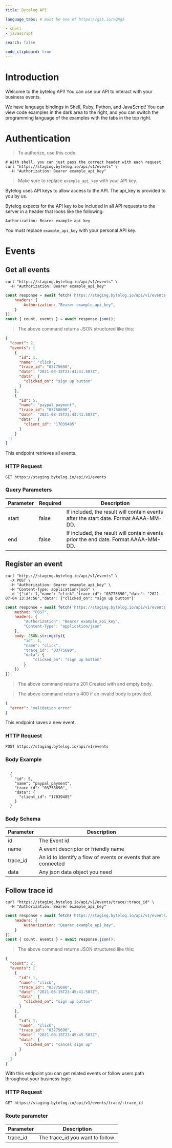 ```yaml
---
title: Bytelog API

language_tabs: # must be one of https://git.io/vQNgJ

- shell
- javascript

search: false

code_clipboard: true
---
```


# Introduction

Welcome to the bytelog API! You can use our API to interact with your business events.

We have language bindings in Shell, Ruby, Python, and JavaScript! You can view code examples in the dark area to the
right, and you can switch the programming language of the examples with the tabs in the top right.

# Authentication

> To authorize, use this code:

```shell
# With shell, you can just pass the correct header with each request
curl "https://staging.bytelog.io/api/v1/events" \
  -H "Authorization: Bearer example_api_key"
```

> Make sure to replace `example_api_key` with your API key.

Bytelog uses API keys to allow access to the API. The api_key is provided to you by us.

Bytelog expects for the API key to be included in all API requests to the server in a header that looks like the
following:

`Authorization: Bearer example_api_key`

<aside class="notice">
You must replace <code>example_api_key</code> with your personal API key.
</aside>

# Events

## Get all events

```shell
curl "https://staging.bytelog.io/api/v1/events" \
  -H "Authorization: Bearer example_api_key"
```

```javascript
const response = await fetch('https://staging.bytelog.io/api/v1/events', {
    headers: {
        Authorization: "Bearer example_api_key",
    }
});
const { count, events } = await response.json();
```

> The above command returns JSON structured like this:

```json
{
  "count": 2,
  "events": [
    {
      "id": 1,
      "name": "click",
      "trace_id": "03775690",
      "date": "2021-08-15T23:41:41.507Z",
      "data": {
        "clicked_on": "sign up button"
      }
    },
    {
      "id": 5,
      "name": "paypal_payment",
      "trace_id": "03758690",
      "date": "2021-08-15T23:43:41.507Z",
      "data": {
        "client_id": "17039485"
      }
    }
  ]
}
```

This endpoint retrieves all events.

### HTTP Request

`GET https://staging.bytelog.io/api/v1/events`

### Query Parameters

Parameter | Required | Description
--------- | ------- | -----------
start | false | If included, the result will contain events after the start date. Format AAAA-MM-DD.
end | false | If included, the result will contain events prior the end date. Format AAAA-MM-DD.

## Register an event

```shell
curl "https://staging.bytelog.io/api/v1/events" \
  -X POST \
  -H "Authorization: Bearer example_api_key" \
  -H "Content-Type: application/json" \
  -d '{"id": 1,"name": "click","trace_id": "03775690","date": "2021-07-04 13:34:56","data": {"clicked_on": "sign up button"}'
```

```javascript
const response = await fetch('https://staging.bytelog.io/api/v1/events', {
    method: "POST",
    headers: {
        "Authorization": "Bearer example_api_key",
        "Content-Type": "application/json"
    },
    body: JSON.stringify({
        "id": 1,
        "name": "click",
        "trace_id": "03775690",
        "data": {
            "clicked_on": "sign up button"
        }
    })
});

```

> The above command returns 201 Created with and empty body.

> The above command returns 400 if an invalid body is provided.

```json
{
  "error": "validation error"
}
```

This endpoint saves a new event.

### HTTP Request

`POST https://staging.bytelog.io/api/v1/events`

### Body Example

<code lang="json" >
  {
    "id": 5,
    "name": "paypal_payment",
    "trace_id": "03758690",
    "data": {
      "client_id": "17039485"
    }
  }
</code>

### Body Schema

Parameter | Description
--------- | -----------
id        | The Event id
name      | A event descriptor or friendly name
trace_id  | An id to identify a flow of events or events that are connected
data      | Any json data object you need

## Follow trace id

```shell
curl "https://staging.bytelog.io/api/v1/events/trace/:trace_id" \
  -H "Authorization: Bearer example_api_key"
```

```javascript
const response = await fetch('https://staging.bytelog.io/api/v1/events/trace/:trace_id', {
    headers: {
        Authorization: "Bearer example_api_key",
    }
});
const { count, events } = await response.json();

```

> The above command returns JSON structured like this:

```json
{
  "count": 2,
  "events": [
    {
      "id": 1,
      "name": "click",
      "trace_id": "03775690",
      "date": "2021-08-15T23:45:41.507Z",
      "data": {
        "clicked_on": "sign up button"
      }
    },
    {
      "id": 1,
      "name": "click",
      "trace_id": "03775690",
      "date": "2021-08-15T23:45:45.507Z",
      "data": {
        "clicked_on": "cancel sign up"
      }
    }
  ]
}
```

With this endpoint you can get related events or follow users path throughout your business logic

### HTTP Request

`GET https://staging.bytelog.io/api/v1/events/trace/:trace_id`

### Route parameter

Parameter | Description
--------- | -----------
trace_id  | The trace_id you want to follow.